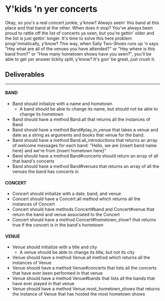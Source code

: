 # Y'kids 'n yer concerts
Okay, so you's a real concert junkie, y'know? Always seein' this band at this place and that band at the other. When does it stop? You've always been proud to rattle off the list of concerts ya seen, but you're gettin' older and the list is just gettin' longer. It's time to solve this here problem progr'mmatically, y'know? This way, when Sally Two-Shoes runs up 'n says "Hey what are all of the venues you have attended?" or "Hey where is this band from?" or "How many hometown shows have you seen?", you'll be able to get yer answer lickity split, y'know? It's gon' be great, just crush it.

## Deliverables
________________
#### BAND
- Band should initialize with a name and hometown
  - A band should be able to change its name, but should not be able to change its hometown
- Band should have a method Band.all that returns all the instances of Band
- Band should have a method Band#play_in_venue that takes a venue and date as a string as arguments and books that venue for the band.
- Band should have a method Band.all_introductions that returns an array of welcome messages for each band: "Hello, we are {insert band name here} and we're from {insert hometown here}"
- Band should have a method Band#concerts should return an array of all that band's concerts
- Band should have a method Band#venues that returns an array of all the venues the band has concerts in

#### CONCERT
- Concert should initialize with a date, band, and venue
- Concert should have a Concert.all method which returns all the instances of Concert
- Concert should have methods Concert#band and Concert#venue that return the band and venue associated to the Concert
- Concert should have a method Concert#hometown_show? that returns true if the concert is in the band's hometown

#### VENUE
- Venue should initialize with a title and city
  - A venue should be able to change its title, but not its city
- Venue should have a method Venue.all method which returns all the instances of Venue
- Venue should have a method Venue#concerts that lists all the concerts that have ever been performed in that venue
- Venue should have a method Venue#bands that lists all the bands that have ever played in that venue
- Venue should have a method Venue.most_hometown_shows that returns the instance of Venue that has hosted the most hometown shows
